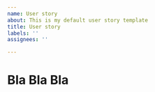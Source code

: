 ```yaml
---
name: User story
about: This is my default user story template
title: User story
labels: ''
assignees: ''

---
```


# Bla Bla Bla
